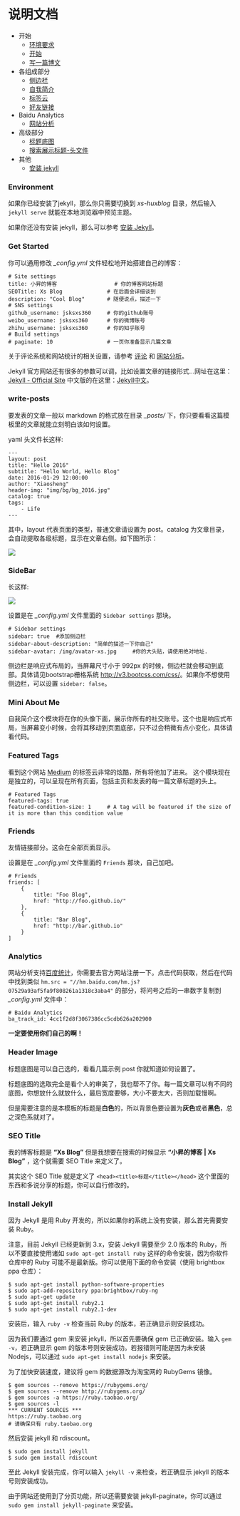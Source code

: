 # 说明文档

* 开始
  * [环境要求](#environment)
  * [开始](#get-started)
  * [写一篇博文](#write-posts)
* 各组成部分
  * [侧边栏](#sidebar)
  * [自我简介](#mini-about-me)
  * [标签云](#featured-tags)
  * [好友链接](#friends)
* Baidu Analytics
  * [网站分析](#analytics)
* 高级部分
  * [标题底图](#header-image)
  * [搜索展示标题-头文件](#seo-title)
* 其他
  * [安装 jekyll](#install-jekyll)

### Environment

如果你已经安装了jekyll，那么你只需要切换到 *xs-huxblog* 目录，然后输入 `jekyll serve` 就能在本地浏览器中预览主题。

如果你还没有安装 jekyll，那么可以参考 [安装 Jekyll](#install-jekyll)。

### Get Started

你可以通用修改 *_config.yml* 文件轻松地开始搭建自己的博客：

```
# Site settings
title: 小昇的博客	              # 你的博客网站标题
SEOTitle: Xs Blog	           # 在后面会详细谈到
description: "Cool Blog"	   # 随便说点，描述一下
# SNS settings
github_username: jsksxs360     # 你的github账号
weibo_username: jsksxs360      # 你的微博账号
zhihu_username: jsksxs360      # 你的知乎账号
# Build settings
# paginate: 10                 # 一页你准备显示几篇文章
```

关于评论系统和网站统计的相关设置，请参考
[评论](#comment) 和 [网站分析](#analytics)。

Jekyll 官方网站还有很多的参数可以调，比如设置文章的链接形式...网址在这里：[Jekyll - Official Site](http://jekyllrb.com/) 中文版的在这里：[Jekyll中文](http://jekyllcn.com/)。

### write-posts

要发表的文章一般以 markdown 的格式放在目录 *_posts/* 下，你只要看看这篇模板里的文章就能立刻明白该如何设置。

yaml 头文件长这样:

```
---
layout: post
title: "Hello 2016"
subtitle: "Hello World, Hello Blog"
date: 2016-01-29 12:00:00
author: "Xiaosheng"
header-img: "img/bg/bg_2016.jpg"
catalog: true
tags:
    - Life
---
```

其中，layout 代表页面的类型，普通文章请设置为 post。catalog 为文章目录，会自动提取各级标题，显示在文章右侧。如下图所示：

![](img/catalog.png)



### SideBar

长这样:

![](img/blog-sidebar.png)

设置是在 *_config.yml* 文件里面的 `Sidebar settings` 那块。

```
# Sidebar settings
sidebar: true  #添加侧边栏
sidebar-about-description: "简单的描述一下你自己"
sidebar-avatar: /img/avatar-xs.jpg     #你的大头贴，请使用绝对地址.
```

侧边栏是响应式布局的，当屏幕尺寸小于 992px 的时候，侧边栏就会移动到底部。具体请见bootstrap栅格系统 <http://v3.bootcss.com/css/>。如果你不想使用侧边栏，可以设置 `sidebar: false`。



### Mini About Me

自我简介这个模块将在你的头像下面，展示你所有的社交账号。这个也是响应式布局，当屏幕变小时候，会将其移动到页面底部，只不过会稍微有点小变化，具体请看代码。

### Featured Tags

看到这个网站 [Medium](http://medium.com) 的标签云非常的炫酷，所有将他加了进来。
这个模块现在是独立的，可以呈现在所有页面，包括主页和发表的每一篇文章标题的头上。

```
# Featured Tags
featured-tags: true
featured-condition-size: 1     # A tag will be featured if the size of it is more than this condition value
```

### Friends

友情链接部分。这会在全部页面显示。

设置是在 *_config.yml* 文件里面的 `Friends` 那块，自己加吧。

```
# Friends
friends: [
    {
        title: "Foo Blog",
        href: "http://foo.github.io/"
    },
    {
        title: "Bar Blog",
        href: "http://bar.github.io"
    }
]
```

### Analytics

网站分析支持[百度统计](http://tongji.baidu.com)，你需要去官方网站注册一下。点击代码获取，然后在代码中找到类似 `hm.src = "//hm.baidu.com/hm.js?07529a93af5fa9f808261a1318c3aba4"` 的部分，将问号之后的一串数字复制到 *_config.yml* 文件中：

```
# Baidu Analytics
ba_track_id: 4cc1f2d8f3067386cc5cdb626a202900
```

**一定要使用你们自己的啊！**

### Header Image

标题底图是可以自己选的，看看几篇示例 post 你就知道如何设置了。

标题底图的选取完全是看个人的审美了，我也帮不了你。每一篇文章可以有不同的底图，你想放什么就放什么，最后宽度要够，大小不要太大，否则加载慢啊。

但是需要注意的是本模板的标题是**白色**的，所以背景色要设置为**灰色**或者**黑色**，总之深色系就对了。

### SEO Title

我的博客标题是 **“Xs Blog”** 但是我想要在搜索的时候显示 **“小昇的博客 | Xs Blog”** ，这个就需要 SEO Title 来定义了。

其实这个 SEO Title 就是定义了 `<head><title>标题</title></head>` 这个里面的东西和多说分享的标题，你可以自行修改的。

### Install Jekyll
因为 Jekyll 是用 Ruby 开发的，所以如果你的系统上没有安装，那么首先需要安装 Ruby。

注意，目前 Jekyll 已经更新到 3.x，安装 Jekyll 需要至少 2.0 版本的 Ruby，所以不要直接使用诸如 `sudo apt-get install ruby` 这样的命令安装，因为你软件仓库中的 Ruby 可能不是最新版。你可以使用下面的命令安装（使用 brightbox ppa 仓库）：

```
$ sudo apt-get install python-software-properties
$ sudo apt-add-repository ppa:brightbox/ruby-ng
$ sudo apt-get update
$ sudo apt-get install ruby2.1
$ sudo apt-get install ruby2.1-dev
```
安装后，输入 `ruby -v` 检查当前 Ruby 的版本，若正确显示则安装成功。

因为我们要通过 gem 来安装 jekyll，所以首先要确保 gem 已正确安装。输入 `gem -v`，若正确显示 gem 的版本号则安装成功。若报错则可能是因为未安装 Nodejs，可以通过 `sudo apt-get install nodejs` 来安装。

为了加快安装速度，建议将 gem 的数据源改为淘宝网的 RubyGems 镜像。

```
$ gem sources --remove https://rubygems.org/
$ gem sources --remove http://rubygems.org/
$ gem sources -a https://ruby.taobao.org/
$ gem sources -l
*** CURRENT SOURCES ***
https://ruby.taobao.org
# 请确保只有 ruby.taobao.org
```

然后安装 jekyll 和 rdiscount。

```
$ sudo gem install jekyll
$ sudo gem install rdiscount
```

至此 Jekyll 安装完成，你可以输入 `jekyll -v` 来检查，若正确显示 jekyll 的版本号则安装成功。

由于网站还使用到了分页功能，所以还需要安装 jekyll-paginate，你可以通过 `sudo gem install jekyll-paginate` 来安装。
